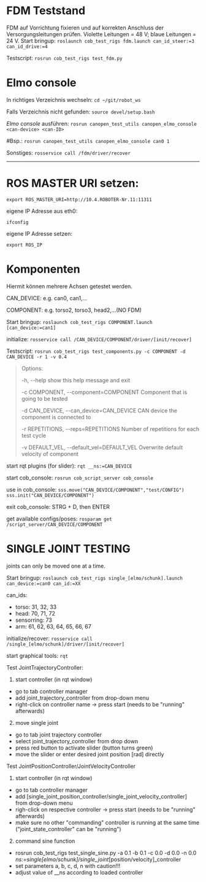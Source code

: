
# FDM Teststand
FDM auf Vorrichtung fixieren und auf korrekten Anschluss der Versorgungsleitungen prüfen. Violette Leitungen = 48 V; blaue Leitungen = 24 V.
Start bringup:
`roslaunch cob_test_rigs fdm.launch can_id_steer:=3 can_id_drive:=4`

Testscript:
`rosrun cob_test_rigs test_fdm.py`

# Elmo console

In richtiges Verzeichnis wechseln:
`cd ~/git/robot_ws`

Falls Verzeichnis nicht gefunden:
`source devel/setup.bash`

*Elmo console* ausführen:
`rosrun canopen_test_utils canopen_elmo_console <can-device> <can-ID>`

#Bsp.: `rosrun canopen_test_utils canopen_elmo_console can0 1`

Sonstiges:
`rosservice call /fdm/driver/recover`

--------------------------------------------
# ROS MASTER URI setzen: 

`export ROS_MASTER_URI=http://10.4.ROBOTER-Nr.11:11311`

eigene IP Adresse aus eth0:

`ifconfig`

eigene IP Adresse setzen:

`export ROS_IP`


# Komponenten

Hiermit können mehrere Achsen getestet werden.

CAN_DEVICE: e.g. can0, can1,...

COMPONENT: e.g. torso2, torso3, head2,...(NO FDM)

Start bringup:
`roslaunch cob_test_rigs COMPONENT.launch [can_device:=can1]`

initialize:
`rosservice call /CAN_DEVICE/COMPONENT/driver/[init/recover]`

Testscript:
`rosrun cob_test_rigs test_components.py -c COMPONENT -d CAN_DEVICE -r 1 -v 0.4`

>Options:
>
>  -h, --help           show this help message and exit
>
>  -c COMPONENT, --component=COMPONENT
>                        Component that is going to be tested
>
>  -d CAN_DEVICE, --can_device=CAN_DEVICE
>                        CAN device the component is connected to
>
>  -r REPETITIONS, --reps=REPETITIONS
>                        Number of repetitions for each test cycle
>
>  -v DEFAULT_VEL, --default_vel=DEFAULT_VEL
>                        Overwrite default velocity of component

start rqt plugins (for slider):
`rqt __ns:=CAN_DEVICE`

start cob_console:
`rosrun cob_script_server cob_console`

use in cob_console:
`sss.move("CAN_DEVICE/COMPONENT","test/CONFIG")`
`sss.init("CAN_DEVICE/COMPONENT")`

exit cob_console:
STRG + D, then ENTER

get available configs/poses:
`rosparam get /script_server/CAN_DEVICE/COMPONENT`

# SINGLE JOINT TESTING

joints can only be moved one at a time.

Start bringup:
`roslaunch cob_test_rigs single_[elmo/schunk].launch can_device:=can0 can_id:=XX`

can_ids:
 - torso: 31, 32, 33
 - head: 70, 71, 72
 - sensorring: 73
 - arm: 61, 62, 63, 64, 65, 66, 67

initialize/recover:
`rosservice call /single_[elmo/schunk]/driver/[init/recover]`

start graphical tools:
`rqt`

Test JointTrajectoryController:
 1. start controller (in rqt window)
   - go to tab controller manager
   - add joint_trajectory_controller from drop-down menu
   - right-click on controller name -> press start (needs to be "running" afterwards)

 2. move single joint
   - go to tab joint trajectory controller
   - select joint_trajectory_controller from drop down
   - press red button to activate slider (button turns green)
   - move the slider or enter desired joint position [rad] directly

Test JointPositionController/JointVelocityController
 1. start controller (in rqt window)
   - go to tab controller manager
   - add [single_joint_position_controller/single_joint_velocity_controller] from drop-down menu
   - righ-click on respective controller -> press start (needs to be "running" afterwards)
   - make sure no other "commanding" controller is running at the same time ("joint_state_controller" can be "running")

 2. command sine function
   - rosrun cob_test_rigs test_single_sine.py -a 0.1 -b 0.1 -c 0.0 -d 0.0 -n 0.0 __ns:=single_[elmo/schunk]/single_joint_[position/velocity]_controller
   - set parameters a, b, c, d, n with caution!!!
   - adjust value of __ns according to loaded controller



